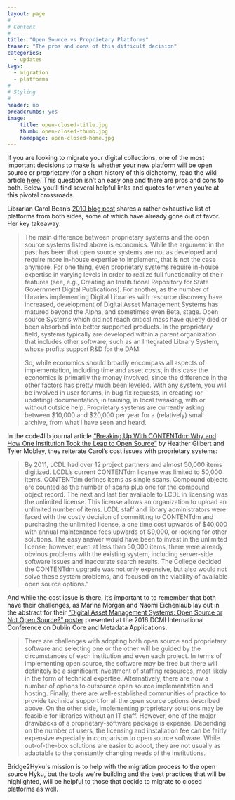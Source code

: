 ```yaml
---
layout: page
#
# Content
#
title: "Open Source vs Proprietary Platforms"
teaser: "The pros and cons of this difficult decision"
categories:
  - updates
tags:
  - migration
  - platforms
#
# Styling
#
header: no
breadcrumbs: yes
image:
    title: open-closed-title.jpg
    thumb: open-closed-thumb.jpg
    homepage: open-closed-home.jpg
---
```


If you are looking to migrate your digital collections, one of the most important decisions to make is whether your new platform will be open source or proprietary (for a short history of this dichotomy, read the wiki article <a href="https://en.wikipedia.org/wiki/Comparison_of_open-source_and_closed-source_software">here</a>.  This question isn’t an easy one and there are pros and cons to both. Below you’ll find several helpful links and quotes for when you’re at this pivotal crossroads. 

Librarian Carol Bean’s <a href="https://beanworks.clbean.com/2010/04/30/comparing-digital-library-systems/">2010 blog post</a> shares a rather exhaustive list of platforms from both sides, some of which have already gone out of favor. Her key takeaway:

> The main difference between proprietary systems and the open source systems listed above is economics.  While the argument in the past  has been that open source systems are not as developed and require more in-house expertise to implement, that is not the case anymore. For one thing, even proprietary systems require in-house expertise in varying levels in order to realize full functionality of their features (see, e.g., Creating an Institutional Repository for State Government Digital Publications).  For another, as the number of libraries implementing Digital Libraries with resource discovery have increased, development of Digital Asset Management Systems has  matured beyond the Alpha, and sometimes even Beta, stage.  Open source Systems which did not reach critical mass have quietly died or  been absorbed into better supported products.  In the proprietary field, systems typically are developed within a parent organization  that includes other software, such as an Integrated Library System, whose profits support R&D for the DAM.
>
> So, while economics should broadly encompass all aspects of  implementation, including time and asset costs, in this case the  economics is primarily the money involved, since the difference in the other factors has pretty much been leveled.  With any system,  you will be involved in user forums, in bug fix requests, in creating (or updating) documentation, in training, in local tweaking, with or without outside help.  Proprietary systems are currently asking between $10,000 and $20,000 per year for a (relatively) small archive, from what I have seen and heard.

In the code4lib journal article <a href="http://journal.code4lib.org/articles/8327">“Breaking Up With CONTENTdm: Why and How One Institution Took the Leap to Open Source”</a> by Heather Gilbert and Tyler Mobley, they reiterate Carol’s cost issues with proprietary systems: 

> By 2011, LCDL had over 12 project partners and almost 50,000 items digitized. LCDL’s current CONTENTdm license was limited to 50,000 items. CONTENTdm defines items as single scans. Compound objects are counted as the number of scans plus one for the compound object  record. The next and last tier available to LCDL in licensing was the unlimited license. This license allows an organization to upload  an unlimited number of items. LCDL staff and library administrators were faced with the costly decision of committing to CONTENTdm and  purchasing the unlimited license, a one time cost upwards of $40,000 with annual maintenance fees upwards of $9,000, or looking for  other solutions. The easy answer would have been to invest in the unlimited license; however, even at less than 50,000 items, there  were already obvious problems with the existing system, including server-side software issues and inaccurate search results. The  College decided the CONTENTdm upgrade was not only expensive, but also would not solve these system problems, and focused on the  viability of available open source options.”

And while the cost issue is there, it’s important to to remember that both have their challenges, as Marina Morgan and Naomi Eichenlaub lay out in the abstract for their <a href="http://dcpapers.dublincore.org/pubs/article/view/3827">“Digital Asset Management Systems: Open Source or Not Open Source?” poster</a> presented at the 2016 DCMI International Conference on Dublin Core and Metadata Applications. 

> There are challenges with adopting both open source and proprietary software and selecting one or the other will be guided by the  circumstances of each institution and even each project. In terms of implementing open source, the software may be free but there will  definitely be a significant investment of staffing resources, most likely in the form of technical expertise. Alternatively, there are  now a number of options to outsource open source implementation and hosting. Finally, there are well-established communities of  practice to provide technical support for all the open source options described above. On the other side, implementing proprietary  solutions may be feasible for libraries without an IT staff. However, one of the major drawbacks of a proprietary-software package is  expense. Depending on the number of users, the licensing and installation fee can be fairly expensive especially in comparison to open  source software. While out-of-the-box solutions are easier to adopt, they are not usually as adaptable to the constantly changing needs of the institutions.

Bridge2Hyku's mission is to help with the migration process to the open source Hyku, but the tools we're building and the best practices that will be highlighted, will be helpful to those that decide to migrate to closed platforms as well. 
